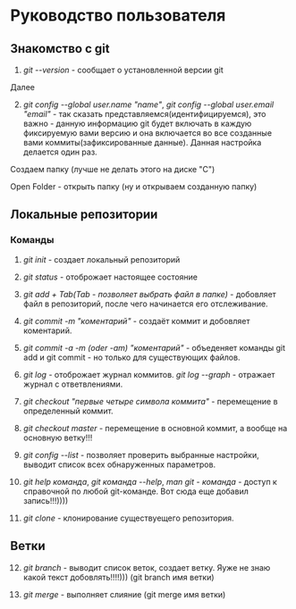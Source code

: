 # Руководство пользователя
## Знакомство с git
 1. *git --version* - сообщает о установленной версии git

Далее

2. *git config --global user.name "name"*, *git config --global user.email "email"* - так сказать представляемся(идентифицируемся), это важно - данную информацию git будет включать в каждую фиксируемую вами версию и она включается во все созданные вами коммиты(зафиксированные данные). Данная настройка делается один раз.


Создаем папку (лучше не делать этого на диске "C")

Open Folder - открыть папку (ну и открываем созданную папку)
## Локальные репозитории
### Команды
1. *git init* - создает локальный репозиторий

2. *git status* - отоброжает настоящее состояние

3. *git add + Tab(Tab - позволяет выбрать файл в папке)* - добовляет файл в репозиторий, после чего начинается его отслеживание.

4. *git commit -m "коментарий"* - создаёт коммит и добовляет коментарий.

5. *git commit -a -m (oder -am) "коментарий"* - объеденяет команды git add и git commit - но только для существующих файлов.

6. *git log* - отоброжает журнал коммитов. *git log --graph* - отражает журнал с ответвлениями.  

7. *git checkout "первые четыре символа коммита"* - перемещение в определенный коммит.

8. *git checkout master* - перемещение в основной коммит, а вообще на основную ветку!!!

9. *git config --list* - позволяет проверить выбранные настройки, выводит список всех обнаруженных параметров.

10. *git help команда*, *git команда --help*, *man git - команда* - доступ к справочной по любой git-команде. Вот сюда еще добавил запись!!!))))

11. *git clone* - клонирование существуещего репозитория.
## Ветки
12. *git branch* - выводит список веток, создает ветку. Яуже не знаю какой текст добовлять!!!!)))
(git branch имя ветки)

13. *git merge* -  выполняет слияние (git merge имя ветки)

